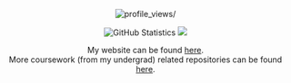 <!--p align=center>  </p-->
<p align="center"> <img src="https://komarev.com/ghpvc/?username=hrshtv&style=flat-square&color=fa8c00" alt=profile_views/> </p>

<p align=center>

  <img alt="GitHub Statistics" src="https://github-readme-stats.vercel.app/api?username=hrshtv&show_icons=true&title_color=fa8c00&icon_color=fa8c00&text_color=ffffff&bg_color=151515&include_all_commits=true&count_private=true&hide_border=true">
   
  <img src = "https://github-readme-streak-stats.herokuapp.com?user=hrshtv&theme=dark&hide_border=true">
  <!--   <br>
  <img src = "https://github-readme-stats.vercel.app/api/top-langs/?username=hrshtv&langs_count=8&layout=compact"> -->
  
</p>

<p align="center">
  My website can be found <a href="https://hrshtv.github.io/">here</a>. <br>
  More coursework (from my undergrad) related repositories can be found <a href="https://github.com/scriptographers" target="_blank" rel="noopener noreferrer">here</a>.
</p>
